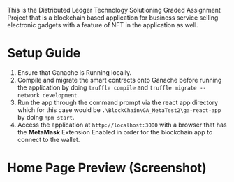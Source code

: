 This is the Distributed Ledger Technology Solutioning Graded Assignment Project that is a blockchain based application for business service selling electronic gadgets with a feature of NFT in the application as well.
<br>

# Setup Guide
1. Ensure that Ganache is Running locally.
2. Compile and migrate the smart contracts onto Ganache before running the application by doing `truffle compile` and `truffle migrate --network development`.
3. Run the app through the command prompt via the react app directory which for this case would be `.\BlockChain\GA_MetaTest2\ga-react-app` by doing `npm start`.
4. Access the application at `http://localhost:3000` with a browser that has the **MetaMask** Extension Enabled in order for the blockchain app to connect to the wallet. 




# Home Page Preview (Screenshot)
